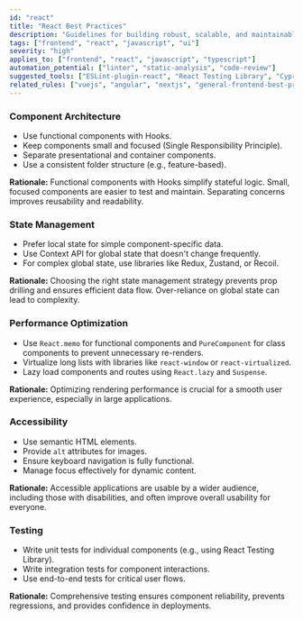 ```yaml
---
id: "react"
title: "React Best Practices"
description: "Guidelines for building robust, scalable, and maintainable applications with React, focusing on component architecture, state management, and performance."
tags: ["frontend", "react", "javascript", "ui"]
severity: "high"
applies_to: ["frontend", "react", "javascript", "typescript"]
automation_potential: ["linter", "static-analysis", "code-review"]
suggested_tools: ["ESLint-plugin-react", "React Testing Library", "Cypress"]
related_rules: ["vuejs", "angular", "nextjs", "general-frontend-best-practices"]
---
```


### Component Architecture
- Use functional components with Hooks.
- Keep components small and focused (Single Responsibility Principle).
- Separate presentational and container components.
- Use a consistent folder structure (e.g., feature-based).

**Rationale:** Functional components with Hooks simplify stateful logic. Small, focused components are easier to test and maintain. Separating concerns improves reusability and readability.

### State Management
- Prefer local state for simple component-specific data.
- Use Context API for global state that doesn't change frequently.
- For complex global state, use libraries like Redux, Zustand, or Recoil.

**Rationale:** Choosing the right state management strategy prevents prop drilling and ensures efficient data flow. Over-reliance on global state can lead to complexity.

### Performance Optimization
- Use `React.memo` for functional components and `PureComponent` for class components to prevent unnecessary re-renders.
- Virtualize long lists with libraries like `react-window` or `react-virtualized`.
- Lazy load components and routes using `React.lazy` and `Suspense`.

**Rationale:** Optimizing rendering performance is crucial for a smooth user experience, especially in large applications.

### Accessibility
- Use semantic HTML elements.
- Provide `alt` attributes for images.
- Ensure keyboard navigation is fully functional.
- Manage focus effectively for dynamic content.

**Rationale:** Accessible applications are usable by a wider audience, including those with disabilities, and often improve overall usability for everyone.

### Testing
- Write unit tests for individual components (e.g., using React Testing Library).
- Write integration tests for component interactions.
- Use end-to-end tests for critical user flows.

**Rationale:** Comprehensive testing ensures component reliability, prevents regressions, and provides confidence in deployments.
